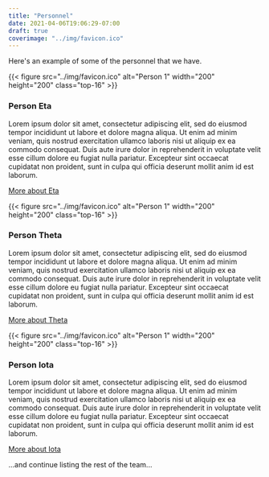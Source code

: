 ```yaml
---
title: "Personnel"
date: 2021-04-06T19:06:29-07:00
draft: true
coverimage: "../img/favicon.ico"
---
```


Here's an example of some of the personnel that we have.

{{< figure src="../img/favicon.ico" alt="Person 1" width="200" height="200" class="top-16" >}}

### Person Eta

Lorem ipsum dolor sit amet, consectetur adipiscing elit, sed do eiusmod tempor incididunt ut labore et dolore magna aliqua. Ut enim ad minim veniam, quis nostrud exercitation ullamco laboris nisi ut aliquip ex ea commodo consequat. Duis aute irure dolor in reprehenderit in voluptate velit esse cillum dolore eu fugiat nulla pariatur. Excepteur sint occaecat cupidatat non proident, sunt in culpa qui officia deserunt mollit anim id est laborum.

[More about Eta](#)

{{< figure src="../img/favicon.ico" alt="Person 1" width="200" height="200" class="top-16" >}}

### Person Theta

Lorem ipsum dolor sit amet, consectetur adipiscing elit, sed do eiusmod tempor incididunt ut labore et dolore magna aliqua. Ut enim ad minim veniam, quis nostrud exercitation ullamco laboris nisi ut aliquip ex ea commodo consequat. Duis aute irure dolor in reprehenderit in voluptate velit esse cillum dolore eu fugiat nulla pariatur. Excepteur sint occaecat cupidatat non proident, sunt in culpa qui officia deserunt mollit anim id est laborum.

[More about Theta](#)

{{< figure src="../img/favicon.ico" alt="Person 1" width="200" height="200" class="top-16" >}}

### Person Iota

Lorem ipsum dolor sit amet, consectetur adipiscing elit, sed do eiusmod tempor incididunt ut labore et dolore magna aliqua. Ut enim ad minim veniam, quis nostrud exercitation ullamco laboris nisi ut aliquip ex ea commodo consequat. Duis aute irure dolor in reprehenderit in voluptate velit esse cillum dolore eu fugiat nulla pariatur. Excepteur sint occaecat cupidatat non proident, sunt in culpa qui officia deserunt mollit anim id est laborum.

[More about Iota](#)

...and continue listing the rest of the team...
